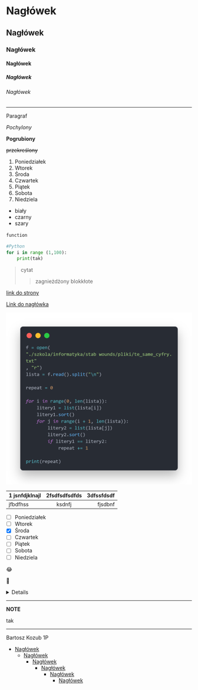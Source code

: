 # Nagłówek
## Nagłówek
### Nagłówek
#### Nagłówek
##### Nagłówek
###### Nagłówek

---

Paragraf

*Pochylony*

**Pogrubiony**

~~przekreślony~~

1. Poniedziałek
2. Wtorek
3. Środa
4. Czwartek
5. Piątek
6. Sobota
7. Niedziela

- biały
- czarny
- szary

`function`

```py
#Python
for i in range (1,100):
    print(tak)
```
> cytat
> >zagnieżdżony blokkłote

[link do strony](https://gitlab.com/JDCombat)

[Link do nagłówka](#nagłówek)

![alttext](code.png)

| 1 jsnfdjklnajl | 2fsdfsdfsdfds | 3dfssfdsdf|
|:--- | :---:|---:|
|jfbdfhss | ksdnfj | fjsdbnf |

- [ ] Poniedziałek
- [ ] Wtorek
- [x] Środa
- [ ] Czwartek
- [ ] Piątek
- [ ] Sobota
- [ ] Niedziela

:joy:

:facepalm:

[//]: Komentarz

<details>
Kontent
</details>

---

**NOTE**

tak

---

<div style="page-break-after: always;"></div>

Bartosz Kozub 1P

- [Nagłówek](#nagłówek)
  - [Nagłówek](#nagłówek-1)
    - [Nagłówek](#nagłówek-2)
      - [Nagłówek](#nagłówek-3)
        - [Nagłówek](#nagłówek-4)
          - [Nagłówek](#nagłówek-5)

